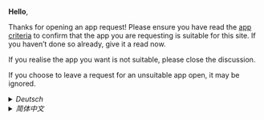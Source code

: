 **Hello**,

Thanks for opening an app request! Please ensure you have read the [app criteria](https://github.com/ImranR98/apps.obtainium.imranr.dev/blob/main/APP_CRITERIA.md) to confirm that the app you are requesting is suitable for this site. If you haven’t done so already, give it a read now.

If you realise the app you want is not suitable, please close the discussion.

If you choose to leave a request for an unsuitable app open, it may be ignored.

<details>
<summary><i>Deutsch</i></summary>

**Hallo**,

vielen Dank, dass Sie eine App-Anfrage gestellt haben! Bitte vergewissern Sie sich, dass Sie die [App-Kriterien](https://github.com/ImranR98/apps.obtainium.imranr.dev/blob/main/APP_CRITERIA.md) gelesen haben, um die Eignung der von Ihnen angefragten App-Konfiguration für diese Website zu überprüfen. Falls Sie dies noch nicht getan haben, lesen Sie bitte die Kriterien jetzt sorgfältig durch.

Wenn Sie feststellen, dass die von Ihnen gewünschte App nicht geeignet ist, schließen Sie bitte die Diskussion.

Wenn Sie eine Anfrage für eine ungeeignete App offen lassen, wird sie ignoriert werden.
</details>

<details>
<summary><i>简体中文</i></summary>

**您好**,

感谢您提出应用申请！请确保您已阅读[应用标准](https://github.com/ImranR98/apps.obtainium.imranr.dev/blob/main/APP_CRITERIA.md)，以确认您申请的应用符合本网站要求。如果您尚未阅读，请即刻阅读。

如果您意识到您提出的应用不符合上述标准，请关闭此话题。

如果您提出的应用不符合标准，此申请可能会被忽略。
</details>

